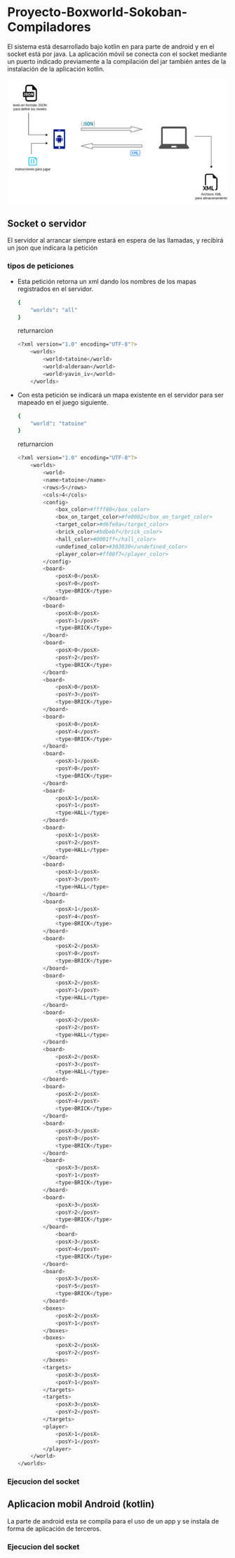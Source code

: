 # Proyecto-Boxworld-Sokoban-Compiladores
El sistema está desarrollado bajo kotlin en para parte de android y en el socket está por java. La aplicación móvil se conecta con el socket mediante un puerto indicado previamente a la compilación del jar también antes de la instalación de la aplicación kotlin.

<img src='/recursos-git/01_1366x768_scrot.png'>

## Socket o servidor

El servidor al arrancar siempre estará en espera de las llamadas, y recibirá un json que indicara la petición

### tipos de peticiones


* Esta petición retorna un xml dando los nombres de los mapas registrados en el servidor.

    ```bash
	{
		"worlds": "all"
	}
    ```

	returnarcion 
	```bash
	<?xml version="1.0" encoding="UTF-8"?>
		<worlds>
			<world>tatoine</world>
			<world>alderaan</world>
			<world>yavin_iv</world>
		</worlds>
    ```
* Con esta petición se indicará un mapa existente en el servidor para ser mapeado en el juego siguiente.

    ```bash
	{
		"world": "tatoine"
	}
    ```

	returnarcion 
	```bash
	<?xml version="1.0" encoding="UTF-8"?>
		<worlds>
			<world>
			<name>tatoine</name>
			<rows>5</rows>
			<cols>4</cols>
			<config>
				<box_color>#ffff00</box_color>
				<box_on_target_color>#fe0002</box_on_target_color>
				<target_color>#d6fe0a</target_color>
				<brick_color>#bdbebf</brick_color>
				<hall_color>#0001ff</hall_color>
				<undefined_color>#303030</undefined_color>
				<player_color>#ff00f7</player_color>
			</config>
			<board>
				<posX>0</posX>
				<posY>0</posY>
				<type>BRICK</type>
			</board>
			<board>
				<posX>0</posX>
				<posY>1</posY>
				<type>BRICK</type>
			</board>
			<board>
				<posX>0</posX>
				<posY>2</posY>
				<type>BRICK</type>
            </board>
			<board>
				<posX>0</posX>
				<posY>3</posY>
				<type>BRICK</type>
			</board>
			<board>
				<posX>0</posX>
				<posY>4</posY>
				<type>BRICK</type>
			</board>
			<board>
				<posX>1</posX>
				<posY>0</posY>
				<type>BRICK</type>
			</board>
			<board>
				<posX>1</posX>
				<posY>1</posY>
				<type>HALL</type>
			</board>
			<board>
				<posX>1</posX>
				<posY>2</posY>
				<type>HALL</type>
			</board>
			<board>
				<posX>1</posX>
				<posY>3</posY>
				<type>HALL</type>
			</board>
			<board>
				<posX>1</posX>
				<posY>4</posY>
				<type>BRICK</type>
			</board>
			<board>
				<posX>2</posX>
				<posY>0</posY>
				<type>BRICK</type>
			</board>
			<board>
				<posX>2</posX>
				<posY>1</posY>
				<type>HALL</type>
			</board>
			<board>
				<posX>2</posX>
				<posY>2</posY>
				<type>HALL</type>
			</board>
			<board>
				<posX>2</posX>
				<posY>3</posY>
				<type>HALL</type>
			</board>
			<board>
				<posX>2</posX>
				<posY>4</posY>
				<type>BRICK</type>
			</board>
			<board>
				<posX>3</posX>
				<posY>0</posY>
				<type>BRICK</type>
			</board>
			<board>
				<posX>3</posX>
				<posY>1</posY>
				<type>BRICK</type>
			</board>
			<board>
				<posX>3</posX>
				<posY>2</posY>
				<type>BRICK</type>
			</board>
				<board>
				<posX>3</posX>
				<posY>4</posY>
				<type>BRICK</type>
			</board>
			<board>
           	 	<posX>3</posX>
				<posY>5</posY>
				<type>BRICK</type>
			</board>
			<boxes>
				<posX>2</posX>
				<posY>1</posY>
			</boxes>
			<boxes>
				<posX>2</posX>
				<posY>2</posY>
			</boxes>
			<targets>
				<posX>3</posX>
				<posY>1</posY>
			</targets>
			<targets>
				<posX>3</posX>
				<posY>2</posY>
			</targets>
			<player>
				<posX>1</posX>
				<posY>1</posY>
			</player>
		</world>
	</worlds>
    ```
### Ejecucion del socket

## Aplicacion mobil Android (kotlin)

La parte de android esta se compila para el uso de un app y se instala de forma de aplicación de terceros.

### Ejecucion del socket